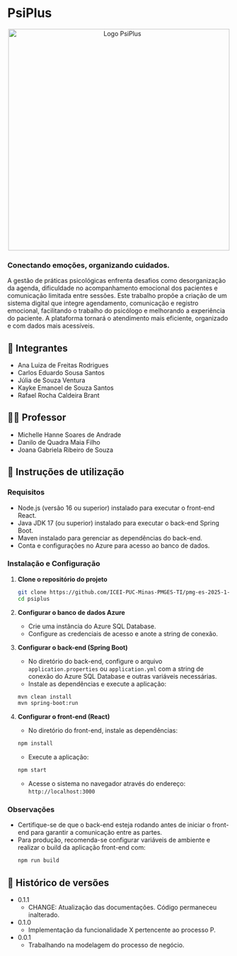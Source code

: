 # PsiPlus

<p align="center">
   <img src="docs/images/logo.png" alt="Logo PsiPlus" width="500">
</p>

### **Conectando emoções, organizando cuidados.**

A gestão de práticas psicológicas enfrenta desafios como desorganização da agenda, dificuldade no acompanhamento emocional dos pacientes e comunicação limitada entre sessões. Este trabalho propõe a criação de um sistema digital que integre agendamento, comunicação e registro emocional, facilitando o trabalho do psicólogo e melhorando a experiência do paciente. A plataforma tornará o atendimento mais eficiente, organizado e com dados mais acessíveis.

## 👥 Integrantes

* Ana Luiza de Freitas Rodrigues
* Carlos Eduardo Sousa Santos
* Júlia de Souza Ventura
* Kayke Emanoel de Souza Santos
* Rafael Rocha Caldeira Brant

## 👨‍🏫 Professor

* Michelle Hanne Soares de Andrade
* Danilo de Quadra Maia Filho
* Joana Gabriela Ribeiro de Souza

## 📌 Instruções de utilização

### Requisitos

- Node.js (versão 16 ou superior) instalado para executar o front-end React.  
- Java JDK 17 (ou superior) instalado para executar o back-end Spring Boot.  
- Maven instalado para gerenciar as dependências do back-end.  
- Conta e configurações no Azure para acesso ao banco de dados.

### Instalação e Configuração

1. **Clone o repositório do projeto**  
   ```bash
   git clone https://github.com/ICEI-PUC-Minas-PMGES-TI/pmg-es-2025-1-ti2-3740100-psiplus.git
   cd psiplus
   ```

2. **Configurar o banco de dados Azure**  
   - Crie uma instância do Azure SQL Database.  
   - Configure as credenciais de acesso e anote a string de conexão.

3. **Configurar o back-end (Spring Boot)**  
   - No diretório do back-end, configure o arquivo `application.properties` ou `application.yml` com a string de conexão do Azure SQL Database e outras variáveis necessárias.  
   - Instale as dependências e execute a aplicação:  
   ```bash
   mvn clean install
   mvn spring-boot:run
   ```

4. **Configurar o front-end (React)**  
   - No diretório do front-end, instale as dependências:  
   ```bash
   npm install
   ```  
   - Execute a aplicação:  
   ```bash
   npm start
   ```  
   - Acesse o sistema no navegador através do endereço: `http://localhost:3000`

### Observações

- Certifique-se de que o back-end esteja rodando antes de iniciar o front-end para garantir a comunicação entre as partes.  
- Para produção, recomenda-se configurar variáveis de ambiente e realizar o build da aplicação front-end com:  
  ```bash
  npm run build
  ```


## 🚀 Histórico de versões

* 0.1.1
    * CHANGE: Atualização das documentações. Código permaneceu inalterado.
* 0.1.0
    * Implementação da funcionalidade X pertencente ao processo P.
* 0.0.1
    * Trabalhando na modelagem do processo de negócio.

